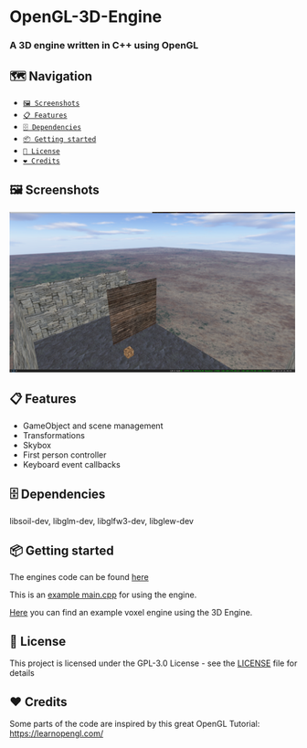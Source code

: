 # OpenGL-3D-Engine
### A 3D engine written in C++ using OpenGL

## 🗺️ Navigation 
- [<code>🖼️ Screenshots</code>](#-screenshots)
- [<code>📋 Features</code>](#-features)
- [<code>🗄 Dependencies</code>](#-dependencies)
- [<code>📦 Getting started</code>](#-getting-started)
- [<code>📝 License</code>](#-license)
- [<code>❤️ Credits</code>](#-credits)

## 🖼️ Screenshots
<p>
  <img src="screenshot1.png" width="500px" alt="screenshot1" />
</p>
  
## 📋 Features
- GameObject and scene management
- Transformations
- Skybox
- First person controller
- Keyboard event callbacks

## 🗄 Dependencies
libsoil-dev, libglm-dev, libglfw3-dev, libglew-dev

## 📦 Getting started
The engines code can be found [here](https://github.com/lischilpp/opengl-3d-engine/tree/master/code/LS3D)

This is an [example main.cpp](https://github.com/lischilpp/opengl-3d-engine/tree/master/code/engine) for using the engine.

[Here](https://github.com/lischilpp/opengl-3d-engine/tree/master/code/engine) you can find an example voxel engine using the 3D Engine.

## 📝 License
This project is licensed under the GPL-3.0 License - see the [LICENSE](LICENSE) file for details

## ❤️ Credits
Some parts of the code are inspired by this great OpenGL Tutorial: https://learnopengl.com/
